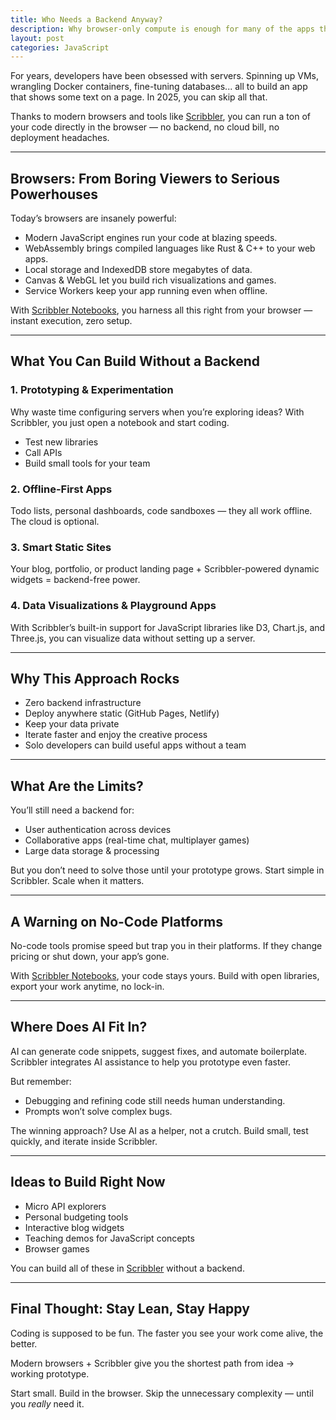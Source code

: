 ```yaml
---
title: Who Needs a Backend Anyway? 
description: Why browser-only compute is enough for many of the apps that we need on a day to day basis.
layout: post
categories: JavaScript
---
```


For years, developers have been obsessed with servers. Spinning up VMs, wrangling Docker containers, fine-tuning databases... all to build an app that shows some text on a page. In 2025, you can skip all that.

Thanks to modern browsers and tools like [Scribbler](https://scribbler.ink), you can run a ton of your code directly in the browser — no backend, no cloud bill, no deployment headaches.

---

## Browsers: From Boring Viewers to Serious Powerhouses

Today’s browsers are insanely powerful:

* Modern JavaScript engines run your code at blazing speeds.
* WebAssembly brings compiled languages like Rust & C++ to your web apps.
* Local storage and IndexedDB store megabytes of data.
* Canvas & WebGL let you build rich visualizations and games.
* Service Workers keep your app running even when offline.

With [Scribbler Notebooks](https://scribbler.ink), you harness all this right from your browser — instant execution, zero setup.

---

## What You Can Build Without a Backend

### 1. Prototyping & Experimentation

Why waste time configuring servers when you’re exploring ideas? With Scribbler, you just open a notebook and start coding.

* Test new libraries
* Call APIs
* Build small tools for your team

### 2. Offline-First Apps

Todo lists, personal dashboards, code sandboxes — they all work offline. The cloud is optional.

### 3. Smart Static Sites

Your blog, portfolio, or product landing page + Scribbler-powered dynamic widgets = backend-free power.

### 4. Data Visualizations & Playground Apps

With Scribbler’s built-in support for JavaScript libraries like D3, Chart.js, and Three.js, you can visualize data without setting up a server.

---

## Why This Approach Rocks

* Zero backend infrastructure
* Deploy anywhere static (GitHub Pages, Netlify)
* Keep your data private
* Iterate faster and enjoy the creative process
* Solo developers can build useful apps without a team

---

## What Are the Limits?

You’ll still need a backend for:

* User authentication across devices
* Collaborative apps (real-time chat, multiplayer games)
* Large data storage & processing

But you don’t need to solve those until your prototype grows. Start simple in Scribbler. Scale when it matters.

---

## A Warning on No-Code Platforms

No-code tools promise speed but trap you in their platforms. If they change pricing or shut down, your app’s gone.

With [Scribbler Notebooks](https://scribbler.ink), your code stays yours. Build with open libraries, export your work anytime, no lock-in.

---

## Where Does AI Fit In?

AI can generate code snippets, suggest fixes, and automate boilerplate. Scribbler integrates AI assistance to help you prototype even faster.

But remember:

* Debugging and refining code still needs human understanding.
* Prompts won’t solve complex bugs.

The winning approach? Use AI as a helper, not a crutch. Build small, test quickly, and iterate inside Scribbler.

---

## Ideas to Build Right Now

* Micro API explorers
* Personal budgeting tools
* Interactive blog widgets
* Teaching demos for JavaScript concepts
* Browser games

You can build all of these in [Scribbler](https://scribbler.ink) without a backend.

---

## Final Thought: Stay Lean, Stay Happy

Coding is supposed to be fun. The faster you see your work come alive, the better.

Modern browsers + Scribbler give you the shortest path from idea → working prototype.

Start small. Build in the browser. Skip the unnecessary complexity — until you *really* need it.

